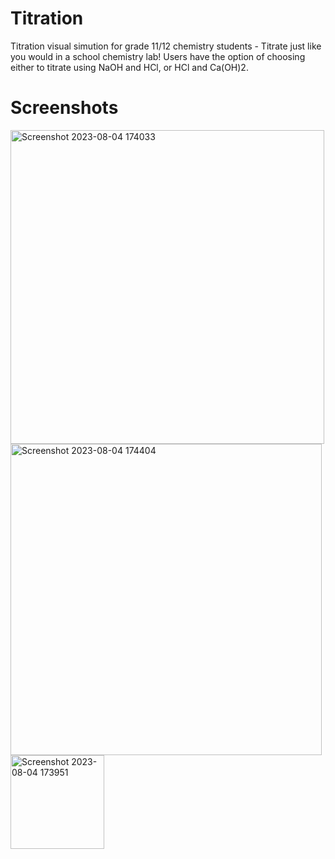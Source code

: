 # Titration

Titration visual simution for grade 11/12 chemistry students - Titrate just like you would in a school chemistry lab! Users have the option of choosing either to titrate using NaOH and HCl, or HCl and Ca(OH)2.
 
# Screenshots
<img width="502" alt="Screenshot 2023-08-04 174033" src="https://github.com/Timmylu414/Titration-Lab-Simulator/assets/75452456/43f3bf67-b6eb-489e-8613-1f4ab3ad7861">
<img width="498" alt="Screenshot 2023-08-04 174404" src="https://github.com/Timmylu414/Titration-Lab-Simulator/assets/75452456/989d7724-d502-4589-b616-d5d571942ea2">
<img width="150" alt="Screenshot 2023-08-04 173951" src="https://github.com/Timmylu414/Titration-Lab-Simulator/assets/75452456/ff8ff036-0646-47e1-9cb9-a2509dbe79c9">
